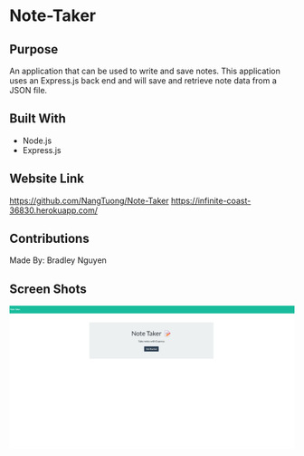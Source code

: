 # Note-Taker

## Purpose
An application that can be used to write and save notes. This application uses an Express.js back end and will save and retrieve note data from a JSON file.

## Built With
* Node.js
* Express.js


## Website Link
https://github.com/NangTuong/Note-Taker
https://infinite-coast-36830.herokuapp.com/

## Contributions
Made By: Bradley Nguyen

## Screen Shots
![screenshot](./public/assets/images/Screenshot%20(1).png)

